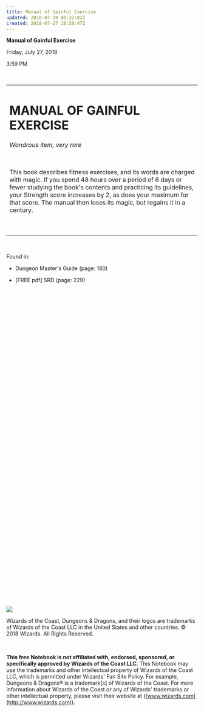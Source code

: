 ```yaml
---
title: Manual of Gainful Exercise
updated: 2018-07-28 00:32:02Z
created: 2018-07-27 18:59:47Z
---
```


**Manual of Gainful Exercise**

Friday, July 27, 2018

3:59 PM

 

<table><tbody><tr class="odd"><td><h1 id="manual-of-gainful-exercise"><strong>MANUAL OF GAINFUL EXERCISE</strong></h1><p><em>Wondrous item, very rare</em></p><p> </p><p>This book describes fitness exercises, and its words are charged with magic. If you spend 48 hours over a period of 6 days or fewer studying the book's contents and practicing its guidelines, your Strength score increases by 2, as does your maximum for that score. The manual then loses its magic, but regains it in a century.</p><p> </p></td></tr></tbody></table>

 

Found in:

-   Dungeon Master's Guide (page: 180)

-   \[FREE pdf\] SRD (page: 229)

 

 

 

 

 

 

 

 

 

 

 

 

 

 

 

 

 

 

 

 

 

 

 

 

 

 

 

![](tmp\media\image1.png)

Wizards of the Coast, Dungeons & Dragons, and their logos are trademarks of Wizards of the Coast LLC in the United States and other countries. © 2018 Wizards. All Rights Reserved.

 

**This free Notebook is not affiliated with, endorsed, sponsored, or specifically approved by Wizards of the Coast LLC**. This Notebook may use the trademarks and other intellectual property of Wizards of the Coast LLC, which is permitted under Wizards' Fan Site Policy. For example, Dungeons & Dragons® is a trademark\[s\] of Wizards of the Coast. For more information about Wizards of the Coast or any of Wizards' trademarks or other intellectual property, please visit their website at ([www.wizards.com](http://www.wizards.com)).
